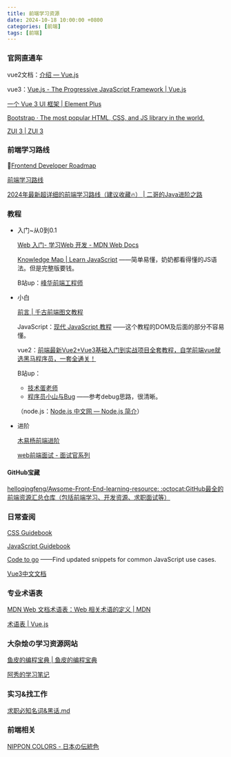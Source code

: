 ```yaml
---
title: 前端学习资源
date: 2024-10-18 10:00:00 +0800
categories: [前端]
tags: [前端]
---
```


### 官网直通车

vue2文档：[介绍 — Vue.js](https://v2.cn.vuejs.org/v2/guide/)    

vue3：[Vue.js - The Progressive JavaScript Framework \| Vue.js](https://vuejs.org/)  

[一个 Vue 3 UI 框架 \| Element Plus](https://element-plus.org/zh-CN/)  

[Bootstrap · The most popular HTML, CSS, and JS library in the world.](https://getbootstrap.com/)  

[ZUI 3 \| ZUI 3](https://www.openzui.com/)  



### 前端学习路线

:heartbeat:[Frontend Developer Roadmap](https://roadmap.sh/frontend)   

[前端学习路线](https://objtube.github.io/front-end-roadmap/#/)  

[2024年最新超详细的前端学习路线（建议收藏🔥） \| 二哥的Java进阶之路](https://javabetter.cn/xuexiluxian/qianduan.html#语言基础)  



### 教程

- 入门~从0到0.1

  [Web 入门- 学习Web 开发 - MDN Web Docs](https://developer.mozilla.org/zh-CN/docs/Learn/Getting_started_with_the_web)  

  [Knowledge Map \| Learn JavaScript](https://learnjavascript.online/knowledge-map.html) ——简单易懂，奶奶都看得懂的JS语法。但是完整版要钱。  

  B站up：[峰华前端工程师](https://space.bilibili.com/302954484)  

- 小白

  [前言 \| 千古前端图文教程](https://web.qianguyihao.com/#前言)  

  JavaScript：[现代 JavaScript 教程](https://zh.javascript.info/) ——这个教程的DOM及后面的部分不容易懂。  

  vue2：[前端最新Vue2+Vue3基础入门到实战项目全套教程，自学前端vue就选黑马程序员，一套全通关！](https://www.bilibili.com/video/BV1HV4y1a7n4/)  

  B站up：

  - [技术蛋老师](https://space.bilibili.com/327247876)  
  - [程序员小山与Bug](https://space.bilibili.com/473631007) ——参考debug思路，很清晰。 

  （node.js：[Node.js 中文网 — Node.js 简介](https://nodejs.cn/en/learn)）    

- 进阶

  [木易杨前端进阶](https://muyiy.cn/)  

  [web前端面试 - 面试官系列](https://vue3js.cn/interview/)  

#### GitHub宝藏

[helloqingfeng/Awsome-Front-End-learning-resource: :octocat:GitHub最全的前端资源汇总仓库（包括前端学习、开发资源、求职面试等）](https://github.com/helloqingfeng/Awsome-Front-End-learning-resource)  



### 日常查阅

[CSS Guidebook](https://tsejx.github.io/css-guidebook/)  

[JavaScript Guidebook](https://tsejx.github.io/javascript-guidebook/)  

[Code to go](https://codetogo.io/) ——Find updated snippets for common JavaScript use cases.  

[Vue3中文文档](https://vue3js.cn/)   



### 专业术语表

[MDN Web 文档术语表：Web 相关术语的定义 \| MDN](https://developer.mozilla.org/zh-CN/docs/Glossary)  

[术语表 \| Vue.js](https://cn.vuejs.org/glossary/)  



### 大杂烩の学习资源网站

[鱼皮的编程宝典 \| 鱼皮的编程宝典](https://code.yupi.icu/)  

[阿秀的学习笔记](https://interviewguide.cn/)  



### 实习&找工作

[求职必知名词&黑话.md](https://github.com/forthespada/InterviewGuide/blob/main/docs/notes/05-xiustar/02-campus_prepare/02-03-求职必知名词&黑话.md)  



### 前端相关

[NIPPON COLORS - 日本の伝統色](https://nipponcolors.com/)  



